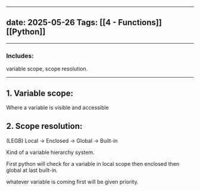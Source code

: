 
---
date: 2025-05-26
Tags: [[4 - Functions]] [[Python]] 
---



---
### Includes:

variable scope, scope resolution.

---

  

## 1. Variable scope:

Where a variable is visible and accessible

  

## 2. Scope resolution:

(LEGB) Local → Enclosed → Global → Built-in

Kind of a variable hierarchy system.

First python will check for a variable in local scope then enclosed then global at last built-in.

whatever variable is coming first will be given priority.